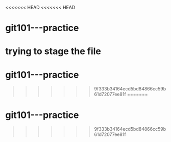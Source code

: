 <<<<<<< HEAD
<<<<<<< HEAD
# git101---practice
trying to stage the file
=======
# git101---practice 
>>>>>>> 9f333b34164ecd5bd84866cc59b61d72077ee81f
=======
# git101---practice 
>>>>>>> 9f333b34164ecd5bd84866cc59b61d72077ee81f
